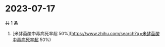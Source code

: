 # 2023-07-17

共 1 条

<!-- BEGIN -->
<!-- 最后更新时间 Mon Jul 17 2023 01:10:06 GMT+0800 (China Standard Time) -->

1. [米酵菌酸中毒病死率超
   50%](https://www.zhihu.com/search?q=米酵菌酸中毒病死率超 50%)

<!-- END -->
